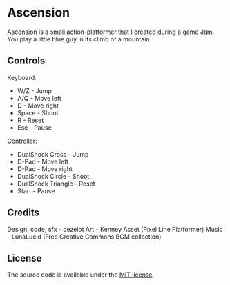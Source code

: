 # Ascension 

Ascension is a small action-platformer that I created during a game Jam. You play a little blue guy in its climb of a mountain.

Controls
--------
Keyboard:
- W/Z - Jump
- A/Q - Move left
- D - Move right
- Space - Shoot
- R - Reset
- Esc - Pause

Controller:
- DualShock Cross  - Jump
- D-Pad - Move left
- D-Pad - Move right
- DualShock Circle - Shoot
- DualShock Triangle - Reset
- Start - Pause

Credits
-------
Design, code, sfx - cezelot
Art - Kenney Asset (Pixel Line Platformer)
Music - LunaLucid (Free Creative Commons BGM collection)

License
-------
The source code is available under the [MIT license](./LICENSE.txt).
